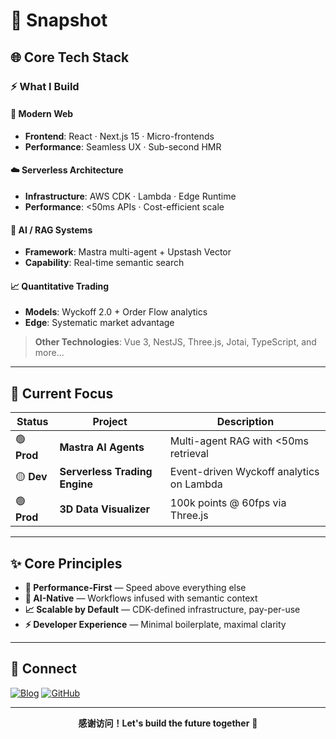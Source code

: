 # 📌 Snapshot

## 🌐 Core Tech Stack

### ⚡ What I Build

#### 🚀 Modern Web
- **Frontend**: React · Next.js 15 · Micro-frontends
- **Performance**: Seamless UX · Sub-second HMR

#### ☁️ Serverless Architecture
- **Infrastructure**: AWS CDK · Lambda · Edge Runtime
- **Performance**: <50ms APIs · Cost-efficient scale

#### 🤖 AI / RAG Systems
- **Framework**: Mastra multi-agent + Upstash Vector
- **Capability**: Real-time semantic search

#### 📈 Quantitative Trading
- **Models**: Wyckoff 2.0 + Order Flow analytics
- **Edge**: Systematic market advantage

> **Other Technologies**: Vue 3, NestJS, Three.js, Jotai, TypeScript, and more...

---

## 🚧 Current Focus

| Status | Project | Description |
|--------|---------|-------------|
| 🟢 **Prod** | **Mastra AI Agents** | Multi-agent RAG with <50ms retrieval |
| 🟡 **Dev** | **Serverless Trading Engine** | Event-driven Wyckoff analytics on Lambda |
| 🟢 **Prod** | **3D Data Visualizer** | 100k points @ 60fps via Three.js |

---

## ✨ Core Principles

- **🚀 Performance-First** — Speed above everything else
- **🤖 AI-Native** — Workflows infused with semantic context  
- **📈 Scalable by Default** — CDK-defined infrastructure, pay-per-use
- **⚡ Developer Experience** — Minimal boilerplate, maximal clarity

---

## 🔗 Connect

[![Blog](https://img.shields.io/badge/Blog-maomaocong.site-blue?style=for-the-badge&logo=rss)](https://blog.maomaocong.site/)
[![GitHub](https://img.shields.io/badge/GitHub-lfhwnqe-black?style=for-the-badge&logo=github)](https://github.com/lfhwnqe)

---

<div align="center">

**感谢访问！Let's build the future together** 🚀

</div>
